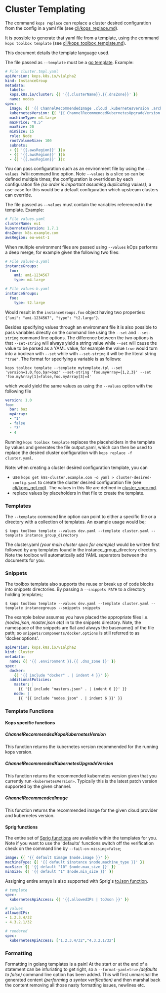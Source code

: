 # Cluster Templating

The command `kops replace` can replace a cluster desired configuration from the config in a yaml file (see [cli/kops_replace.md](../cli/kops_replace.md)).

It is possible to generate that yaml file from a template, using the command `kops toolbox template` (see [cli/kops_toolbox_template.md](../cli/kops_toolbox_template.md)).

This document details the template language used.

The file passed as `--template` must be a [go template](https://golang.org/pkg/text/template/). Example:
```yaml
# File cluster.tmpl.yaml
apiVersion: kops.k8s.io/v1alpha2
kind: InstanceGroup
metadata:
  labels:
  kops.k8s.io/cluster: {{ '{{.clusterName}}.{{.dnsZone}}' }}
  name: nodes
spec:
  image: {{ '{{ ChannelRecommendedImage .cloud .kubernetesVersion .architecture }}' }}
  kubernetesVersion: {{ '{{ ChannelRecommendedKubernetesUpgradeVersion .kubernetesVersion }}' }}
  machineType: m4.large
  maxPrice: "0.5"
  maxSize: 20
  minSize: 15
  role: Node
  rootVolumeSize: 100
  subnets:
  - {{ '{{.awsRegion}}' }}a
  - {{ '{{.awsRegion}}' }}b
  - {{ '{{.awsRegion}}' }}c
```

You can pass configuration such as an environment file by using the `--values PATH` command line option. Note `--values` is a slice so can be defined multiple times; the configuration is overridden by each configuration file *(so order is important assuming duplicating values)*; a use-case for this would be a default configuration which upstream clusters can override.

The file passed as `--values` must contain the variables referenced in the template. Example:
```yaml
# File values.yaml
clusterName: eu1
kubernetesVersion: 1.7.1
dnsZone: k8s.example.com
awsRegion: eu-west-1
```

When multiple environment files are passed using `--values` kOps performs a deep merge, for example given the following two files:
```yaml
# File values-a.yaml
instanceGroups:
  foo:
    ami: ami-1234567
    type: m4.large

# File values-b.yaml
instanceGroups:
  foo:
    type: t2.large
```

Would result in the `instanceGroups.foo` object having two properties: `{"ami": "ami-1234567", "type": "t2.large"}`.

Besides specifying values through an environment file it is also possible to pass variables directly on the command line using the `--set` and `--set-string` command line options. The difference between the two options is that `--set-string` will always yield a string value while `--set` will cause the value to be parsed as a YAML value, for example the value `true` would turn into a boolean with `--set` while with `--set-string` it will be the literal string `"true"`. The format for specifying a variable is as follows:

```shell
kops toolbox template --template mytemplate.tpl --set 'version=1.0,foo.bar=baz' --set-string 'foo.myArray={1,2,3}' --set 'foo.myArray[1]=false,foo.myArray[3]=4'
```

which would yield the same values as using the `--values` option with the following file

```yaml
version: 1.0
foo:
  bar: baz
  myArray:
  - "1"
  - false
  - "3"
  - 4
```


Running `kops toolbox template` replaces the placeholders in the template by values and generates the file output.yaml, which can then be used to replace the desired cluster configuration with `kops replace -f cluster.yaml`.

Note: when creating a cluster desired configuration template, you can

- use `kops get k8s-cluster.example.com -o yaml > cluster-desired-config.yaml` to create the cluster desired configuration file (see [cli/kops_get.md](../cli/kops_get.md)). The values in this file are defined in [cluster_spec.md](../cluster_spec.md).
- replace values by placeholders in that file to create the template.

### Templates

The `--template` command line option can point to either a specific file or a directory with a collection of templates. An example usage would be;

```shell
$ kops toolbox template --values dev.yaml --template cluster.yaml --template instance_group_directory
```

The cluster.yaml *(your main cluster spec for example)* would be written first followed by any templates found in the instance_group_directory directory. Note the toolbox will automatically add YAML separators between the documents for you.

### Snippets

The toolbox template also supports the reuse or break up of code blocks into snippets directories. By passing a `--snippets PATH` to a directory holding templates;

```shell
$ kops toolbox template --values dev.yaml --template cluster.yaml --template instancegroups --snippets snippets
```

The example below assumes you have placed the appropriate files i.e. *(nodes.json, master.json etc)* in to the snippets directory. Note, the namespace of the snippets are flat and always the basename() of the file path; so `snippets/components/docker.options` is still referred to as 'docker.options'.

```YAML
apiVersion: kops.k8s.io/v1alpha2
kind: Cluster
metadata:
  name: {{ '{{ .environment }}.{{ .dns_zone }}' }}
spec:
  docker:
    {{ '{{ include "docker" . | indent 4 }}' }}
  additionalPolicies:
    master: |
      {{ '{{ include "masters.json" . | indent 6 }}' }}
    node: |
      {{ '{{ include "nodes.json" . | indent 6 }}' }}
```

### Template Functions

#### Kops specific functions

##### ChannelRecommendedKopsKubernetesVersion

This function returns the kubernetes version recommended for the running kops version.

##### ChannelRecommendedKubernetesUpgradeVersion <kuberneteVersion>

This function returns the recommended kubernetes version given that you currently run `<kubernetesVersion>`. Typically this is the latest patch version supported by the given channel.

##### ChannelRecommendedImage <cloudProvider> <kuberneteVersion> <architecture>

This function returns the recommended image for the given cloud provider and kubernetes version.

#### Sprig functions

The entire set of [Sprig functions](https://masterminds.github.io/sprig/) are available within the templates for you. Note if you want to use the 'defaults' functions switch off the verification check on the command line by `--fail-on-missing=false`;

```YAML
image: {{ '{{ default $image $node.image }}' }}
machineType: {{ '{{ default $instance $node.machine_type }}' }}
maxSize: {{ '{{ default "10" $node.max_size }}' }}
minSize: {{ '{{ default "1" $node.min_size }}' }}
```

Assigning entire arrays is also supported with Sprig's [toJson function](https://masterminds.github.io/sprig/defaults.html).

```yaml
# template
spec:
  kubernetesApiAccess: {{ '{{.allowedIPs | toJson }}' }}
```

```yaml
# values
allowedIPs:
- 1.2.3.4/32
- 4.3.2.1/32
```

```yaml
# rendered
spec:
  kubernetesApiAccess: ["1.2.3.4/32","4.3.2.1/32"]
```

### Formatting

Formatting in golang templates is a pain! At the start or at the end of a statement can be infuriating to get right, so a `--format-yaml=true` *(defaults to false)* command line option has been added. This will first unmarshal the generated content *(performing a syntax verification)* and then marshal back the content removing all those nasty formatting issues, newlines etc.
